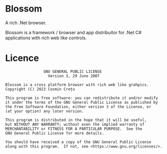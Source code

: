 # Blossom
A rich .Net browser.<br>

Blossom is a framework / browser and app distribuitor for .Net C# applications with rich web like controls.

# Licence

                     GNU GENERAL PUBLIC LICENSE
                       Version 3, 29 June 2007

    Blossom is a cross platform browser with rich web like grahpics.
    Copyright (C) 2023 Cosmin Crețu

    This program is free software: you can redistribute it and/or modify
    it under the terms of the GNU General Public License as published by
    the Free Software Foundation, either version 3 of the License, or
    (at your option) any later version.

    This program is distributed in the hope that it will be useful,
    but WITHOUT ANY WARRANTY; without even the implied warranty of
    MERCHANTABILITY or FITNESS FOR A PARTICULAR PURPOSE.  See the
    GNU General Public License for more details.

    You should have received a copy of the GNU General Public License
    along with this program.  If not, see <https://www.gnu.org/licenses/>.
